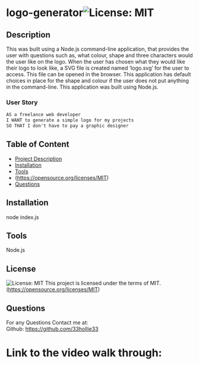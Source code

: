 # logo-generator![License: MIT](https://img.shields.io/badge/License-MIT-yellow.svg)
  ## Description
  This was built using a Node.js command-line application, that provides the user with questions such as, what colour, shape and three characters would the user like on the logo. When the user has chosen what they would like their logo to look like, a SVG file is created named ‘logo.svg’ for the user to access. This file can be opened in the browser. This application has default choices in place for the shape and colour if the user does not put anything in the command-line. This application was built using Node.js. 

  ### User Story

```md
AS a freelance web developer
I WANT to generate a simple logo for my projects
SO THAT I don't have to pay a graphic designer
```

  ## Table of Content
  - [Project Description](#Description)
  - [Installation](#Installation)
  - [Tools](#Tools)
  - (https://opensource.org/licenses/MIT)
  - [Questions](#Questions)

  ## Installation
  node index.js

  ## Tools
  Node.js

  ## License 
  ![License: MIT](https://img.shields.io/badge/License-MIT-yellow.svg)
This project is licensed under the terms of MIT.  (https://opensource.org/licenses/MIT)

  ## Questions
  For any Questions Contact me at: <br />
  Github: https://github.com/33hollie33 <br />
  

# Link to the video walk through:
